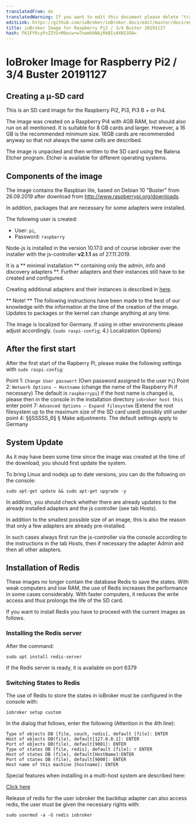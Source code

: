 ```yaml
---
translatedFrom: de
translatedWarning: If you want to edit this document please delete "translatedFrom" field, elsewise this document will be translated automatically again
editLink: https://github.com/ioBroker/ioBroker.docs/edit/master/docs/en/downloads/ioBroker_Image_RPi_2-3-4_20191127_buster.md
title: ioBroker Image for Raspberry Pi2 / 3/4 Buster 20191127
hash: FK1FYRcyPvZIVS+M8eiw+wTnwmhbNAjRkBIsAXN23OA=
---
```

# IoBroker Image for Raspberry Pi2 / 3/4 Buster 20191127
## Creating a μ-SD card
This is an SD card image for the Raspberry Pi2, Pi3, Pi3 B + or Pi4.

The image was created on a Raspberry Pi4 with 4GB RAM, but should also run on all mentioned. It is suitable for 8 GB cards and larger. However, a 16 GB is the recommended minimum size.
16GB cards are recommended anyway so that not always the same cells are described.

The image is unpacked and then written to the SD card using the Balena Etcher program. Etcher is available for different operating systems.

## Components of the image
The image contains the Raspbian lite, based on Debian 10 "Buster" from 26.09.2019 after download from http://www.raspberrypi.org/downloads.

In addition, packages that are necessary for some adapters were installed.

The following user is created:

* User: `pi`,
* Password: `raspberry`

Node-js is installed in the version 10.17.0 and of course iobroker over the installer with the js-controller **v2.1.1** as of 27.11.2019.

It is a ** minimal installation ** containing only the admin, info and discovery adapters **.
Further adapters and their instances still have to be created and configured.

Creating additional adapters and their instances is described in [here](/tutorial/adapter.md).

** Note! ** The following instructions have been made to the best of our knowledge with the information at the time of the creation of the image. Updates to packages or the kernel can change anything at any time.

The image is localized for Germany. If using in other environments please adjust accordingly. (`sudo raspi-config`; 4.) Localization Options)

## After the first start
After the first start of the Rapberry Pi, please make the following settings with `sudo raspi-config`:

Point 1: `Change User passwort` (Own password assigned to the user `Pi`) Point 2: `Network Options – Hostname` (change the name of the Raspberry Pi if necessary) The default is `raspberrypi`) if the host name is changed is, please then in the console in the installation directory `iobroker host this` enter point 7: `Advanced Options – Expand filesystem` (Extend the root filesystem up to the maximum size of the SD card used) possibly still under point 4: §§SSSSS_6§ § Make adjustments. The default settings apply to Germany

## System Update
As it may have been some time since the image was created at the time of the download, you should first update the system.

To bring Linux and nodejs up to date versions, you can do the following on the console:

```sudo apt-get update && sudo apt-get upgrade -y```

In addition, you should check whether there are already updates to the already installed adapters and the js controller (see tab Hosts).

In addition to the smallest possible size of an image, this is also the reason that only a few adapters are already pre-installed.

In such cases always first run the js-controller via the console according to the instructions in the tab Hosts, then if necessary the adapter Admin and then all other adapters.

## Installation of Redis
These images no longer contain the database Redis to save the states. With weak computers and low RAM, the use of Redis increases the performance in some cases considerably. With faster computers, it reduces the write access and thus prolongs the life of the SD card.

If you want to install Redis you have to proceed with the current images as follows.

### Installing the Redis server
After the command:

`sudo apt install redis-server`

If the Redis server is ready, it is available on port 6379

### Switching States to Redis
The use of Redis to store the states in ioBroker must be configured in the console with:

`iobroker setup custom`

In the dialog that follows, enter the following (Attention in the 4th line):

```
Type of objects DB [file, couch, redis], default [file]: ENTER
Host of objects DB(file), default[127.0.0.1]: ENTER
Port of objects DB(file), default[9001]: ENTER
Type of states DB [file, redis], default [file]: r ENTER
Host of states DB (file), default[HostName]:ENTER
Port of states DB (file), default[9000]: ENTER
Host name of this machine [hostname]: ENTER
```

Special features when installing in a multi-host system are described here:

[Click here](config/multihost.md)

Release of redis for the user iobroker the backitup adapter can also access redis, the user must be given the necessary rights with:

`sudo usermod -a -G redis iobroker`